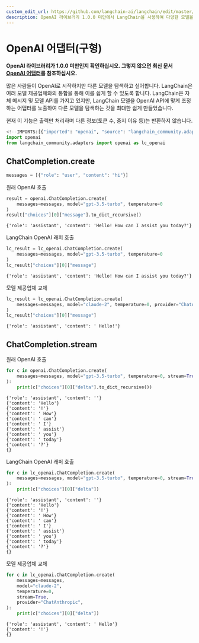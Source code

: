 ```yaml
---
custom_edit_url: https://github.com/langchain-ai/langchain/edit/master/docs/docs/integrations/adapters/openai-old.ipynb
description: OpenAI 라이브러리 1.0.0 미만에서 LangChain을 사용하여 다양한 모델을 탐색하는 방법을 안내합니다.
---
```


# OpenAI 어댑터(구형)

**OpenAI 라이브러리가 1.0.0 미만인지 확인하십시오. 그렇지 않으면 최신 문서 [OpenAI 어댑터](/docs/integrations/adapters/openai/)를 참조하십시오.**

많은 사람들이 OpenAI로 시작하지만 다른 모델을 탐색하고 싶어합니다. LangChain은 여러 모델 제공업체와의 통합을 통해 이를 쉽게 할 수 있도록 합니다. LangChain은 자체 메시지 및 모델 API를 가지고 있지만, LangChain 모델을 OpenAI API에 맞게 조정하는 어댑터를 노출하여 다른 모델을 탐색하는 것을 최대한 쉽게 만들었습니다.

현재 이 기능은 출력만 처리하며 다른 정보(토큰 수, 중지 이유 등)는 반환하지 않습니다.

```python
<!--IMPORTS:[{"imported": "openai", "source": "langchain_community.adapters", "docs": "https://api.python.langchain.com/en/latest/adapters/langchain_community.adapters.openai.openai.html", "title": "OpenAI Adapter(Old)"}]-->
import openai
from langchain_community.adapters import openai as lc_openai
```


## ChatCompletion.create

```python
messages = [{"role": "user", "content": "hi"}]
```


원래 OpenAI 호출

```python
result = openai.ChatCompletion.create(
    messages=messages, model="gpt-3.5-turbo", temperature=0
)
result["choices"][0]["message"].to_dict_recursive()
```


```output
{'role': 'assistant', 'content': 'Hello! How can I assist you today?'}
```


LangChain OpenAI 래퍼 호출

```python
lc_result = lc_openai.ChatCompletion.create(
    messages=messages, model="gpt-3.5-turbo", temperature=0
)
lc_result["choices"][0]["message"]
```


```output
{'role': 'assistant', 'content': 'Hello! How can I assist you today?'}
```


모델 제공업체 교체

```python
lc_result = lc_openai.ChatCompletion.create(
    messages=messages, model="claude-2", temperature=0, provider="ChatAnthropic"
)
lc_result["choices"][0]["message"]
```


```output
{'role': 'assistant', 'content': ' Hello!'}
```


## ChatCompletion.stream

원래 OpenAI 호출

```python
for c in openai.ChatCompletion.create(
    messages=messages, model="gpt-3.5-turbo", temperature=0, stream=True
):
    print(c["choices"][0]["delta"].to_dict_recursive())
```

```output
{'role': 'assistant', 'content': ''}
{'content': 'Hello'}
{'content': '!'}
{'content': ' How'}
{'content': ' can'}
{'content': ' I'}
{'content': ' assist'}
{'content': ' you'}
{'content': ' today'}
{'content': '?'}
{}
```

LangChain OpenAI 래퍼 호출

```python
for c in lc_openai.ChatCompletion.create(
    messages=messages, model="gpt-3.5-turbo", temperature=0, stream=True
):
    print(c["choices"][0]["delta"])
```

```output
{'role': 'assistant', 'content': ''}
{'content': 'Hello'}
{'content': '!'}
{'content': ' How'}
{'content': ' can'}
{'content': ' I'}
{'content': ' assist'}
{'content': ' you'}
{'content': ' today'}
{'content': '?'}
{}
```

모델 제공업체 교체

```python
for c in lc_openai.ChatCompletion.create(
    messages=messages,
    model="claude-2",
    temperature=0,
    stream=True,
    provider="ChatAnthropic",
):
    print(c["choices"][0]["delta"])
```

```output
{'role': 'assistant', 'content': ' Hello'}
{'content': '!'}
{}
```